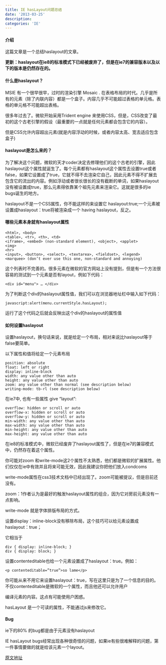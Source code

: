 ```yaml
---
title: IE hasLayout问题总结
date: '2013-03-25'
description:
categories: 'IE'
---
```


#### 介绍

这篇文章是一个总结haslayout的文章。

**更新：haslayout在ie8的标准模式下已经被废弃了，但是在ie7的兼容版本以及以下的版本是仍然存在的。**


#### 什么是haslayout？

MSIE  有一个很早很早，过时的渲染引擎 Mosaic . 在表格布局的时代。几乎是所有的元素（除了内联内容）都是一个盒子。内容几乎不可能超过表格的单元格。表格的单元格不可能超出表格。

很多年过去了。微软开始采用Trident engine 来使用CSS，但是，CSS改变了最初的这个古老引擎的假设（最重要的一点就是任何元素都会包含它的内容）。

但是CSS允许内容超出元素(就是内容浮动的时候，或者内容太高、宽去适应包含盒子)

#### haslayout是怎么来的？

为了解决这个问题，微软的天才coder决定去修理他们的这个古老的引擎，因此haslayout这个属性就诞生了。每个元素都有haslayout这个属性去设置true或者false，如果它设置成了true，它就不得不去渲染它自己，因此元素不得不扩展去包含它的流出的内容。例如浮动或者很长很长的没有截断的单词，如果haslayout没有被设置成true，那么元素得依靠某个祖先元素来渲染它。这就是很多的ie bugs诞生的地方。

haslayout不是一个CSS属性，你不能这样的来设置它 haslayout:true;一个元素被设置成haslayout：true将被渲染成一个 having haslayout，反之。

#### 哪些元素本身就有haslayout属性

    <html>, <body>
	<table>, <tr>, <th>, <td>
	<iframe>, <embed> (non-standard element), <object>, <applet>
	<img>
	<hr>
	<input>, <button>, <select>, <textarea>, <fieldset>, <legend>
	<marquee> (don’t ever use this one, non-standard and annoying)

这个列表时不完善的。很多元素在微软的官方网站上没有提到，但是有一个方法很容易的测试到一个元素是否有layout，例如下代码：


	<div id="menu"> … </div>

为了判断这个div的haslayout属性值，我们可以在浏览器地址栏中输入如下代码：


	javascript:alert(menu.currentStyle.hasLayout);

运行了这个代码之后就会反映出这个div的haslayout的属性值

#### 如何设置haslayout

设置haslayout，换句话来说，就是给定一个布局，相对来说比haslayout等于false要简单。

以下属性和值将给定一个元素布局


	position: absolute
	float: left or right
	display: inline-block
	width: any value other than auto
	height: any value other than auto
	zoom: any value other than normal (see description below)
	writing-mode: tb-rl (see description below)

在ie7中, 也有一些属性 give “layout”:

	overflow: hidden or scroll or auto
	overflow-x: hidden or scroll or auto
	overflow-y: hidden or scroll or auto
	min-width: any value other than auto
	max-width: any value other than auto
	min-height: any value other than auto
	max-height: any value other than auto

在ie8的标准模式中，微软已经废弃了haslayout属性了，但是在ie7的兼容模式中，仍然存在着这个属性。

你可能对zoom 和write-mode这2个属性不太熟悉，他们都是微软的扩展属性。他们仅仅在ie中有效并且将来可能无效，因此我建议你把他们放入condcoms

write-mode属性在css3技术文档中已经出现了。zoom可能被提议，但是目前还没有。

zoom：1作者认为是最好的触发haslayout属性的组合，因为它对房前元素没有一点影响。

write-mode 就是字体排版布局的方式。

设置display：inline-block没有移除布局，这个技巧可以给元素设置成haslayout：true；

它相当于

	div { display: inline-block; } 
	div { display: block; }

设置contenteditable也给一个元素设置成了haslayout：true。例如：

	<p contenteditable=”true”>so lame</p>

你可能从来不用它来设置haslayout：true，写在这里只是为了一个信息的目的。不仅contenteditable是微软的一个属性，而且他还可以允许用户

编译元素的内容。这点有可能使用户困惑。

hasLayout 是一个可读的属性，不能通过js来修改它。

#### Bug 

ie下的80% 的bug都是由于元素没有haslayout

IE hasLayout bugs经常出现各种很奇怪的问题，如果ie有些很难解释的问题，第一件事情要做的就是给该元素一个layout。

[原文地址](http://www.cnblogs.com/yupeng/archive/2011/04/11/2012996.html)